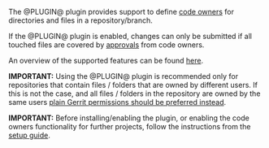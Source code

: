 The @PLUGIN@ plugin provides support to define
[code owners](user-guide.html#codeOwners) for directories and files in a
repository/branch.

If the @PLUGIN@ plugin is enabled, changes can only be submitted if all
touched files are covered by [approvals](user-guide.html#codeOwnerApproval) from
code owners.

An overview of the supported features can be found [here](feature-set.html).

**IMPORTANT:** Using the @PLUGIN@ plugin is recommended only for repositories
that contain files / folders that are owned by different users. If this is not
the case, and all files / folders in the repository are owned by the same users
[plain Gerrit permissions should be preferred
instead](config-guide.html#configureCodeOwnersByPermissions).

**IMPORTANT:** Before installing/enabling the plugin, or enabling the code
owners functionality for further projects, follow the instructions from the
[setup guide](setup-guide.html).

